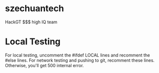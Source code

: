 # szechuantech
HackGT $$$ high IQ team

# Local Testing
For local testing, uncomment the #ifdef LOCAL lines and recomment the #else lines.
For network testing and pushing to git, recomment these lines. Otherwise, you'll get
500 internal error. 

